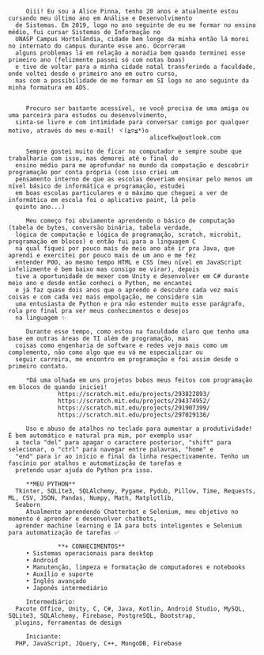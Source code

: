          Oiii! Eu sou a Alice Pinna, tenho 20 anos e atualmente estou cursando meu último ano em Análise e Desenvolvimento
      de Sistemas. Em 2019, logo no ano seguinte de eu me formar no ensino médio, fui cursar Sistemas de Informação no 
      UNASP Campus Hortolândia, cidade bem longe da minha então lá morei no internato do campus durante esse ano. Ocorreram 
      alguns problemas lá em relação a moradia bem quando terminei esse primeiro ano (felizmente passei só com notas boas) 
      e tive de voltar para a minha cidade natal transferindo a faculdade, onde voltei desde o primeiro ano em outro curso, 
      mas com a possibilidade de me formar em SI logo no ano seguinte da minha formatura em ADS.
      
         
         Procuro ser bastante acessível, se você precisa de uma amiga ou uma parceira para estudos ou desenvolvimento,
      sinta-se livre e com intimidade para conversar comigo por qualquer motivo, através do meu e-mail! ヾ(≧▽≦*)o
                                            alicefkw@outlook.com
      
         Sempre gostei muito de ficar no computador e sempre soube que trabalharia com isso, mas demorei até o final do 
      ensino médio para me aprofundar no mundo da computação e descobrir programação por conta própria (com isso criei um 
      pensamento interno de que as escolas deveriam ensinar pelo menos um nível básico de informática e programação, estudei 
      em boas escolas particulares e o máximo que cheguei a ver de informática em escola foi o aplicativo paint, lá pelo 
      quinto ano...)
      
         Meu começo foi obviamente aprendendo o básico de computação (tabela de bytes, conversão binária, tabela verdade, 
      lógica de computação e lógica de programação, scratch, microbit, programação em blocos) e então fui para a linguagem C
      na qual fiquei por pouco mais de meio ano até ir pra Java, que aprendi e exercitei por pouco mais de um ano e me fez 
      entender POO, ao mesmo tempo HTML e CSS (meu nível em JavaScript infelizmente é bem baixo mas consigo me virar), depois 
      tive a oportunidade de mexer com Unity e desenvolver em C# durante meio ano e desde então conheci o Python, me encantei
      e já faz quase dois anos que o aprendo e descubro cada vez mais coisas e com cada vez mais empolgação, me considero sim 
      uma entusiasta de Python e pra não estender muito esse parágrafo, rola pro final pra ver meus conhecimentos e desejos 
      na linguagem ✨
      
         Durante esse tempo, como estou na faculdade claro que tenho uma base em outras áreas de TI além de programação, mas 
      coisas como engenharia de software e redes vejo mais como um complemento, não como algo que eu vá me especializar ou 
      seguir carreira, me encontro em programação e foi assim desde o primeiro contato. 
      
         *Dá uma olhada em uns projetos bobos meus feitos com programação em blocos de quando iniciei!
                  https://scratch.mit.edu/projects/293822893/
                  https://scratch.mit.edu/projects/294374952/
                  https://scratch.mit.edu/projects/291907399/
                  https://scratch.mit.edu/projects/297029136/
         
         Uso e abuso de atalhos no teclado para aumentar a produtividade! É bem automático e natural pra mim, por exemplo usar 
      a tecla "del" para apagar o caractere posterior, "shift" para selecionar, o "ctrl" para navegar entre palavras, "home" e 
      "end" para ir ao início e final da linha respectivamente. Tenho um fascínio por atalhos e automatização de tarefas e 
      pretendo usar ajuda do Python pra isso.
      
         **MEU PYTHON**
      Tkinter, SQLite3, SQLAlchemy, Pygame, Pydub, Pillow, Time, Requests, ML, CSV, JSON, Pandas, Numpy, Math, Matplotlib, 
      Seaborn
         Atualmente aprendendo Chatterbot e Selenium, meu objetivo no momento é aprender e desenvolver chatbots, 
      aprender machine learning e IA para bots inteligentes e Selenium para automatização de tarefas ✅
      
                  **+ CONHECIMENTOS**
         • Sistemas operacionais para desktop
         • Android
         • Manutenção, limpeza e formatação de computadores e notebooks
         • Auxílio e suporte
         • Inglês avançado 
         • Japonês intermediário
      
         Intermediário:
      Pacote Office, Unity, C, C#, Java, Kotlin, Android Studio, MySQL, SQLite3, SQLAlchemy, Firebase, PostgreSQL, Bootstrap,
      plugins, ferramentas de design
      
         Iniciante: 
      PHP, JavaScript, JQuery, C++, MongoDB, Firebase

         
